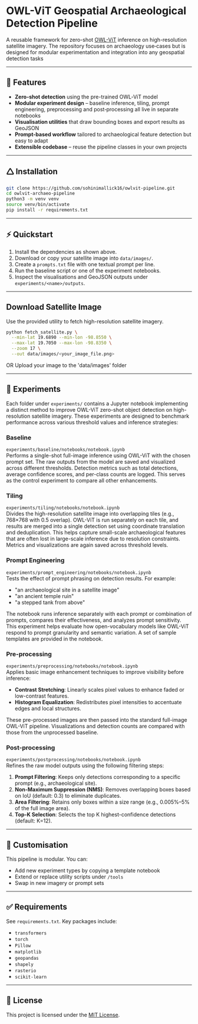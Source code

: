 # OWL-ViT Geospatial Archaeological Detection Pipeline

A reusable framework for zero-shot [OWL-ViT](https://huggingface.co/google/owlvit-base-patch32) inference on high-resolution satellite imagery. The repository focuses on archaeology use‑cases but is designed for modular experimentation and integration into any geospatial detection tasks

---

## 🔧 Features

* **Zero-shot detection** using the pre-trained OWL‑ViT model
* **Modular experiment design** – baseline inference, tiling, prompt engineering, preprocessing and post‑processing all live in separate notebooks
* **Visualisation utilities** that draw bounding boxes and export results as GeoJSON
* **Prompt-based workflow** tailored to archaeological feature detection but easy to adapt
* **Extensible codebase** – reuse the pipeline classes in your own projects

---

## 🛆 Installation

```bash
git clone https://github.com/sohinimallick16/owlvit-pipeline.git
cd owlvit-archaeo-pipeline
python3 -m venv venv
source venv/bin/activate
pip install -r requirements.txt
```

---

## ⚡ Quickstart

1. Install the dependencies as shown above.
2. Download or copy your satellite image into `data/images/`.
3. Create a `prompts.txt` file with one textual prompt per line.
4. Run the baseline script or one of the experiment notebooks.
5. Inspect the visualisations and GeoJSON outputs under `experiments/<name>/outputs`.

---

## Download Satellite Image

Use the provided utility to fetch high-resolution satellite imagery.

```bash
python fetch_satellite.py \
  --min-lat 19.6890 --min-lon -98.8550 \
  --max-lat 19.7050 --max-lon -98.8350 \
  --zoom 17 \
  --out data/images/<your_image_file.png>
```

OR Upload your image to the 'data/images' folder

---

## 📓 Experiments

Each folder under `experiments/` contains a Jupyter notebook implementing a distinct method to improve OWL-ViT zero-shot object detection on high-resolution satellite imagery. These experiments are designed to benchmark performance across various threshold values and inference strategies:


### **Baseline**  
`experiments/baseline/notebooks/notebook.ipynb`  
Performs a single-shot full-image inference using OWL-ViT with the chosen prompt set. The raw outputs from the model are saved and visualized across different thresholds. Detection metrics such as total detections, average confidence scores, and per-class counts are logged. This serves as the control experiment to compare all other enhancements.

### **Tiling**  
`experiments/tiling/notebooks/notebook.ipynb`  
Divides the high-resolution satellite image into overlapping tiles (e.g., 768×768 with 0.5 overlap). OWL-ViT is run separately on each tile, and results are merged into a single detection set using coordinate translation and deduplication. This helps capture small-scale archaeological features that are often lost in large-scale inference due to resolution constraints. Metrics and visualizations are again saved across threshold levels.

### **Prompt Engineering**  
`experiments/prompt_engineering/notebooks/notebook.ipynb`  
Tests the effect of prompt phrasing on detection results. For example:
- "an archaeological site in a satellite image"
- "an ancient temple ruin"
- "a stepped tank from above"

The notebook runs inference separately with each prompt or combination of prompts, compares their effectiveness, and analyzes prompt sensitivity. This experiment helps evaluate how open-vocabulary models like OWL-ViT respond to prompt granularity and semantic variation. A set of sample templates are provided in the notebook.

### **Pre-processing**  
`experiments/preprocessing/notebooks/notebook.ipynb`  
Applies basic image enhancement techniques to improve visibility before inference:
- **Contrast Stretching**: Linearly scales pixel values to enhance faded or low-contrast features.
- **Histogram Equalization**: Redistributes pixel intensities to accentuate edges and local structures.
  
These pre-processed images are then passed into the standard full-image OWL-ViT pipeline. Visualizations and detection counts are compared with those from the unprocessed baseline.

### **Post-processing**  
`experiments/postprocessing/notebooks/notebook.ipynb`  
Refines the raw model outputs using the following filtering steps:
1. **Prompt Filtering**: Keeps only detections corresponding to a specific prompt (e.g., archaeological site).
2. **Non-Maximum Suppression (NMS)**: Removes overlapping boxes based on IoU (default: 0.3) to eliminate duplicates.
3. **Area Filtering**: Retains only boxes within a size range (e.g., 0.005%–5% of the full image area).
4. **Top-K Selection**: Selects the top K highest-confidence detections (default: K=12).

---

## 🧪 Customisation

This pipeline is modular. You can:

* Add new experiment types by copying a template notebook
* Extend or replace utility scripts under `/tools`
* Swap in new imagery or prompt sets

---

## ✅ Requirements

See `requirements.txt`. Key packages include:

* `transformers`
* `torch`
* `Pillow`
* `matplotlib`
* `geopandas`
* `shapely`
* `rasterio` 
* `scikit-learn`

---

## 📄 License

This project is licensed under the [MIT License](LICENSE).
